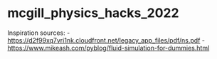 # mcgill_physics_hacks_2022
Inspiration sources:
  -https://d2f99xq7vri1nk.cloudfront.net/legacy_app_files/pdf/ns.pdf
  -https://www.mikeash.com/pyblog/fluid-simulation-for-dummies.html
